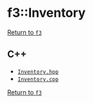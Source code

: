 # f3::Inventory

[Return to `f3`](/docs/f3.md)

## C++

- [`Inventory.hpp`](/c++/include/Inventory.hpp)
- [`Inventory.cpp`](/c++/source/Inventory.cpp)

[Return to `f3`](/docs/f3.md)